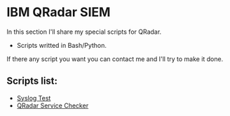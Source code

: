 # IBM QRadar SIEM
In this section I'll share my special scripts for QRadar.

* Scripts writted in Bash/Python.

If there any script you want you can contact me and I'll try to make it done.

## Scripts list:
  - [Syslog Test](https://github.com/UnderATK/IBM-QRadar-SIEM/tree/main/Syslog%20Test)
  - [QRadar Service Checker](https://github.com/UnderATK/IBM-QRadar-SIEM/tree/main/QRadar%20Service%20Checker)
